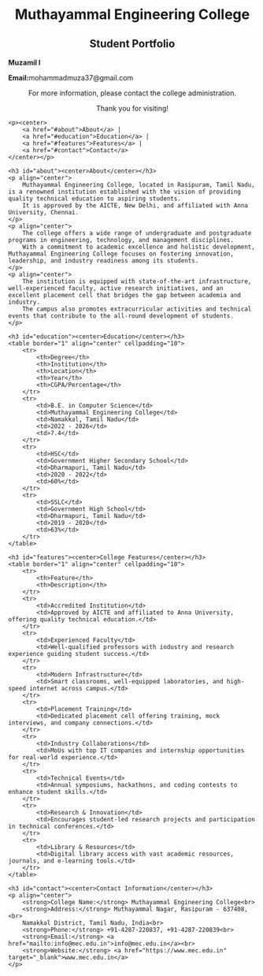 <html>
<head>
    <title>Muthayammal Engineering College - Student Portfolio</title>
</head>
<body>
    <h1><center>Muthayammal Engineering College</center></h1>
    <h2><center>Student Portfolio</center></h2>
    <p><b>Muzamil I</b></p>
    <p><b>Email:</b>mohammadmuza37@gmail.com</p>
    <p><center>For more information, please contact the college administration.</center></p>
    <p><center>Thank you for visiting!</center></p> 

    <p><center>
        <a href="#about">About</a> |
        <a href="#education">Education</a> |
        <a href="#features">Features</a> |
        <a href="#contact">Contact</a>
    </center></p>

    <h3 id="about"><center>About</center></h3>
    <p align="center">
        Muthayammal Engineering College, located in Rasipuram, Tamil Nadu, is a renowned institution established with the vision of providing quality technical education to aspiring students. 
        It is approved by the AICTE, New Delhi, and affiliated with Anna University, Chennai.
    </p>
    <p align="center">
        The college offers a wide range of undergraduate and postgraduate programs in engineering, technology, and management disciplines. 
        With a commitment to academic excellence and holistic development, Muthayammal Engineering College focuses on fostering innovation, leadership, and industry readiness among its students.
    </p>
    <p align="center">
        The institution is equipped with state-of-the-art infrastructure, well-experienced faculty, active research initiatives, and an excellent placement cell that bridges the gap between academia and industry. 
        The campus also promotes extracurricular activities and technical events that contribute to the all-round development of students.
    </p>

    <h3 id="education"><center>Education</center></h3>
    <table border="1" align="center" cellpadding="10">
        <tr>
            <th>Degree</th>
            <th>Institution</th>
            <th>Location</th>
            <th>Year</th>
            <th>CGPA/Percentage</th>
        </tr>
        <tr>
            <td>B.E. in Computer Science</td>
            <td>Muthayammal Engineering College</td>
            <td>Namakkal, Tamil Nadu</td>
            <td>2022 - 2026</td>
            <td>7.4</td>
        </tr>
        <tr>
            <td>HSC</td>
            <td>Government Higher Secondary School</td>
            <td>Dharmapuri, Tamil Nadu</td>
            <td>2020 - 2022</td>
            <td>60%</td>
        </tr>
        <tr>
            <td>SSLC</td>
            <td>Government High School</td>
            <td>Dharmapuri, Tamil Nadu</td>
            <td>2019 - 2020</td>
            <td>63%</td>
        </tr>
    </table>

    <h3 id="features"><center>College Features</center></h3>
    <table border="1" align="center" cellpadding="10">
        <tr>
            <th>Feature</th>
            <th>Description</th>
        </tr>
        <tr>
            <td>Accredited Institution</td>
            <td>Approved by AICTE and affiliated to Anna University, offering quality technical education.</td>
        </tr>
        <tr>
            <td>Experienced Faculty</td>
            <td>Well-qualified professors with industry and research experience guiding student success.</td>
        </tr>
        <tr>
            <td>Modern Infrastructure</td>
            <td>Smart classrooms, well-equipped laboratories, and high-speed internet across campus.</td>
        </tr>
        <tr>
            <td>Placement Training</td>
            <td>Dedicated placement cell offering training, mock interviews, and company connections.</td>
        </tr>
        <tr>
            <td>Industry Collaborations</td>
            <td>MoUs with top IT companies and internship opportunities for real-world experience.</td>
        </tr>
        <tr>
            <td>Technical Events</td>
            <td>Annual symposiums, hackathons, and coding contests to enhance student skills.</td>
        </tr>
        <tr>
            <td>Research & Innovation</td>
            <td>Encourages student-led research projects and participation in technical conferences.</td>
        </tr>
        <tr>
            <td>Library & Resources</td>
            <td>Digital library access with vast academic resources, journals, and e-learning tools.</td>
        </tr>
    </table>

    <h3 id="contact"><center>Contact Information</center></h3>
    <p align="center">
        <strong>College Name:</strong> Muthayammal Engineering College<br>
        <strong>Address:</strong> Muthayammal Nagar, Rasipuram - 637408,<br>
        Namakkal District, Tamil Nadu, India<br>
        <strong>Phone:</strong> +91-4287-220837, +91-4287-220839<br>
        <strong>Email:</strong> <a href="mailto:info@mec.edu.in">info@mec.edu.in</a><br>
        <strong>Website:</strong> <a href="https://www.mec.edu.in" target="_blank">www.mec.edu.in</a>
    </p>
</body>
</html>
